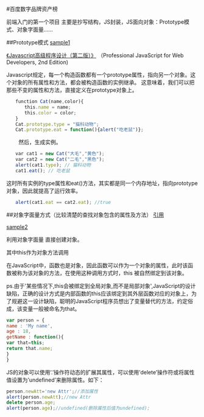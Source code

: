#百度数字品牌资产榜

前端入门的第一个项目
主要是抄写结构，JS封装，JS面向对象：Prototype模式、对象字面量……

##Prototype模式
[sample1](https://github.com/Sanchez3/MyProject/blob/master/BaiduList/sample1.js)

 [《Javascript高级程序设计（第二版）》](http://www.wrox.com/WileyCDA/WroxTitle/Professional-JavaScript-for-Web-Developers-2nd-Edition.productCd-047022780X.html "Title")
（Professional JavaScript for Web Developers, 2nd Edition)

Javascript规定，每一个构造函数都有一个prototype属性，指向另一个对象。这个对象的所有属性和方法，都会被构造函数的实例继承。
这意味着，我们可以把那些不变的属性和方法，直接定义在prototype对象上。
```js
　　function Cat(name,color){
　　　　this.name = name;
　　　　this.color = color;
　　}
　　Cat.prototype.type = "猫科动物";
　　Cat.prototype.eat = function(){alert("吃老鼠")};
```
　　
然后，生成实例。
```js
　　var cat1 = new Cat("大毛","黄色");
　　var cat2 = new Cat("二毛","黑色");
　　alert(cat1.type); // 猫科动物
　　cat1.eat(); // 吃老鼠
```
这时所有实例的type属性和eat()方法，其实都是同一个内存地址，指向prototype对象，因此就提高了运行效率。

```js
　　alert(cat1.eat == cat2.eat); //true
```

##对象字面量方式（比较清楚的查找对象包含的属性及方法）
 [引用](http://www.cnblogs.com/gaojun/archive/2013/10/24/3386552.html "Title")

[sample2](https://github.com/Sanchez3/MyProject/blob/master/BaiduList/sample2.js)

利用对象字面量 直接创建对象。

其中this作为对象方法调用

在JavaScript中，函数也是对象，因此函数可以作为一个对象的属性，此时该函数被称为该对象的方法，在使用这种调用方式时，this 被自然绑定到该对象。

ps.由于'某些情况下,this会被绑定到全局对象,而不是局部对象',JavaScript的设计缺陷，正确的设计方式是内部函数的this应该绑定到其外层函数对应的对象上，为了规避这一设计缺陷，聪明的JavaScript程序员想出了变量替代的方法，约定俗成，该变量一般被命名为that。

```js
var person = {
name : 'My name',
age : 18,
getName : function(){
var that=this;
return that.name;
}
}
```
JS的对象可以使用‘.’操作符动态的扩展其属性，可以使用’delete’操作符或将属性值设置为’undefined’来删除属性。如下：
```js
person.newAtt='new Attr';//添加属性
alert(person.newAtt);//new Attr
delete person.age;
alert(person.age);//undefined(删除属性后值为undefined);
```
